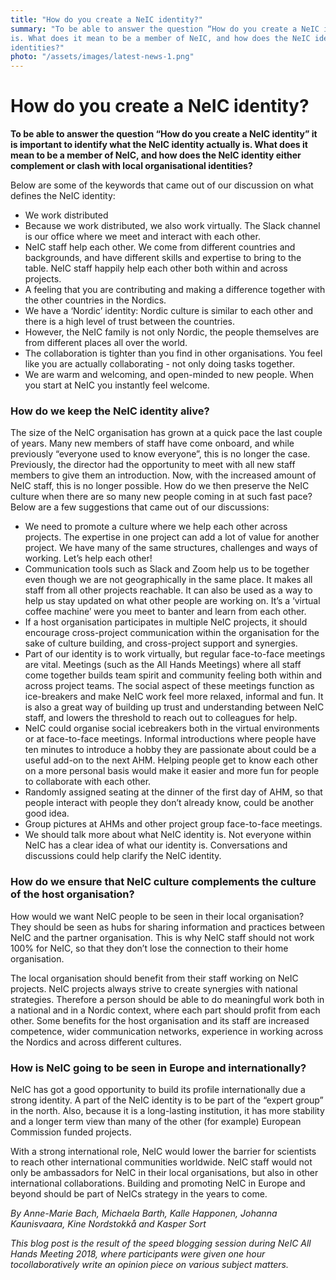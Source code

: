 ```yaml
---
title: "How do you create a NeIC identity?"
summary: "To be able to answer the question “How do you create a NeIC identity” it is important to identify what the NeIC identity actually
is. What does it mean to be a member of NeIC, and how does the NeIC identity either complement or clash with local organisational 
identities?"
photo: "/assets/images/latest-news-1.png"
---
```


How do you create a NeIC identity?
===============================

**To be able to answer the question “How do you create a NeIC identity” it is important to identify what the NeIC identity actually is.
What does it mean to be a member of NeIC, and how does the NeIC identity either complement or clash with local organisational identities?**

Below are some of the keywords that came out of our discussion on what defines the NeIC identity:

- We work distributed
- Because we work distributed, we also work virtually. The Slack channel is our office where we meet and interact with each other. 
- NeIC staff help each other. We come from different countries and backgrounds, and have different skills and expertise to bring to the table. NeIC staff happily help each other both within and across projects. 
- A feeling that you are contributing and making a difference together with the other countries in the Nordics.
- We have a ‘Nordic’ identity: Nordic culture is similar to each other and there is a high level of trust between the countries. 
- However, the NeIC family is not only Nordic, the people themselves are from different places all over the world.
- The collaboration is tighter than you find in other organisations. You feel like you are actually collaborating - not only doing tasks together. 
- We are warm and welcoming, and open-minded to new people. When you start at NeIC you instantly feel welcome. 

### How do we keep the NeIC identity alive? 

The size of the NeIC organisation has grown at a quick pace the last couple of years. Many new members of staff have come onboard, and
while previously “everyone used to know everyone”, this is no longer the case. Previously, the director had the opportunity to meet with
all new staff members to give them an introduction. Now, with the increased amount of NeIC staff, this is no longer possible. How do we 
then preserve the NeIC culture when there are so many new people coming in at such fast pace? Below are a few suggestions that came out 
of our discussions:

- We need to promote a culture where we help each other across projects. The expertise in one project can add a lot of value for another project. We have many of the same structures, challenges and ways of working. Let’s help each other!
- Communication tools such as Slack and Zoom help us to be together even though we are not geographically in the same place. It makes all staff from all other projects reachable. It can also be used as a way to help us stay updated on what other people are working on. It’s a ‘virtual coffee machine’ were you meet to banter and learn from each other. 
- If a host organisation participates in multiple NeIC projects, it should encourage cross-project communication within the organisation for the sake of culture building, and cross-project support and synergies.
- Part of our identity is to work virtually, but regular face-to-face meetings are vital. Meetings (such as the All Hands Meetings) where all staff come together builds team spirit and community feeling both within and across project teams. The social aspect of these meetings function as ice-breakers and make NeIC work feel more relaxed, informal and fun. It is also a great way of building up trust and understanding between NeIC staff, and lowers the threshold to reach out to colleagues for help. 
- NeIC could organise social icebreakers both in the virtual environments or at face-to-face meetings. Informal introductions where people have ten minutes to introduce a hobby they are passionate about could be a useful add-on to the next AHM. Helping people get to know each other on a more personal basis would make it easier and more fun for people to collaborate with each other. 
- Randomly assigned seating at the dinner of the first day of AHM, so that people interact with people they don’t already know, could be another good idea.  
- Group pictures at AHMs and other project group face-to-face meetings.
- We should talk more about what NeIC identity is. Not everyone within NeIC has a clear idea of what our identity is. Conversations and discussions could help clarify the NeIC identity. 

### How do we ensure that NeIC culture complements the culture of the host organisation?

How would we want NeIC people to be seen in their local organisation? They should be seen as hubs for sharing information and practices
between NeIC and the partner organisation. This is why NeIC staff should not work 100% for NeIC, so that they don’t lose the connection
to their home organisation. 

The local organisation should benefit from their staff working on NeIC projects. NeIC projects always strive to create synergies with
national strategies. Therefore a person should be able to do meaningful work both in a national and in a Nordic context, where each
part should profit from each other. Some benefits for the host organisation and its staff are increased competence, wider communication
networks, experience in working across the Nordics and across different cultures. 

### How is NeIC going to be seen in Europe and internationally?

NeIC has got a good opportunity to build its profile internationally due a strong identity. A part of the NeIC identity is to be part of
the “expert group” in the north. Also, because it is a long-lasting institution, it has more stability and a longer term view than many
of the other (for example) European Commission funded projects.

With a strong international role, NeIC would lower the barrier for scientists to reach other international communities worldwide. NeIC 
staff would not only be ambassadors for NeIC in their local organisations, but also in other international collaborations. Building and
promoting NeIC in Europe and beyond should be part of NeICs strategy in the years to come.

*By Anne-Marie Bach, Michaela Barth, Kalle Happonen, Johanna Kaunisvaara, Kine Nordstokkå and Kasper Sort*

*This blog post is the result of the speed blogging session during NeIC All Hands Meeting 2018, where participants were given one hour 
tocollaboratively write an opinion piece on various subject matters.*
